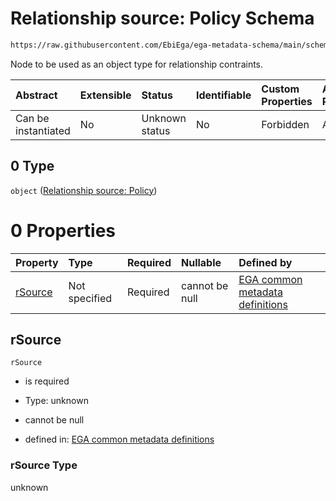 # Relationship source: Policy Schema

```txt
https://raw.githubusercontent.com/EbiEga/ega-metadata-schema/main/schemas/EGA.policy.json#/properties/policyRelationships/items/allOf/1/anyOf/1/allOf/1/anyOf/0
```

Node to be used as an object type for relationship contraints.

| Abstract            | Extensible | Status         | Identifiable | Custom Properties | Additional Properties | Access Restrictions | Defined In                                                                   |
| :------------------ | :--------- | :------------- | :----------- | :---------------- | :-------------------- | :------------------ | :--------------------------------------------------------------------------- |
| Can be instantiated | No         | Unknown status | No           | Forbidden         | Allowed               | none                | [EGA.policy.json\*](../../../schemas/EGA.policy.json "open original schema") |

## 0 Type

`object` ([Relationship source: Policy](ega-4-defs-relationship-source-policy.md))

# 0 Properties

| Property            | Type          | Required | Nullable       | Defined by                                                                                                                                                                                                                                     |
| :------------------ | :------------ | :------- | :------------- | :--------------------------------------------------------------------------------------------------------------------------------------------------------------------------------------------------------------------------------------------- |
| [rSource](#rsource) | Not specified | Required | cannot be null | [EGA common metadata definitions](ega-4-defs-relationship-source-policy-properties-rsource.md "https://raw.githubusercontent.com/EbiEga/ega-metadata-schema/main/schemas/EGA.common-definitions.json#/$defs/rSourcePolicy/properties/rSource") |

## rSource



`rSource`

*   is required

*   Type: unknown

*   cannot be null

*   defined in: [EGA common metadata definitions](ega-4-defs-relationship-source-policy-properties-rsource.md "https://raw.githubusercontent.com/EbiEga/ega-metadata-schema/main/schemas/EGA.common-definitions.json#/$defs/rSourcePolicy/properties/rSource")

### rSource Type

unknown
